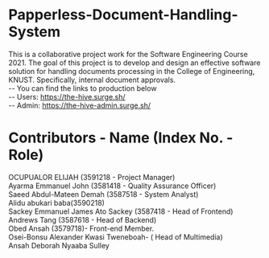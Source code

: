 # Papperless-Document-Handling-System

This is a collaborative project work for the Software Engineering Course 2021.
The goal of this project is to develop and design an effective software solution for
handling documents processing in the College of Engineering, KNUST. Specifically,
internal document approvals.\
-- You can find the links to production below\
-- Users: https://the-hive.surge.sh/ \
-- Admin: https://the-hive-admin.surge.sh/

# Contributors - Name (Index No. - Role)

OCUPUALOR ELIJAH (3591218 - Project Manager)\
Ayarma Emmanuel John (3581418 - Quality Assurance Officer)\
Saeed Abdul-Mateen Demah (3587518 - System Analyst)\
Alidu abukari baba(3590218)\
Sackey Emmanuel James Ato Sackey (3587418 - Head of Frontend)\
Andrews Tang (3587618 - Head of Backend)\
Obed Ansah (3579718)- Front-end Member. \
Osei-Bonsu Alexander Kwasi Tweneboah- ( Head of Multimedia)\
Ansah Deborah
Nyaaba Sulley
